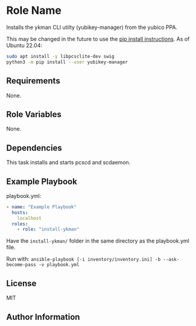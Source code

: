 Role Name
=========

Installs the ykman CLI utilty (yubikey-manager) from the yubico PPA.

This may be changed in the future to use the [pip install instructions](https://github.com/Yubico/yubikey-manager/#installation). As of Ubuntu 22.04:

```bash
sudo apt install -y libpcsclite-dev swig
python3 -m pip install --user yubikey-manager
```

Requirements
------------

None.

Role Variables
--------------

None.

Dependencies
------------

This task installs and starts pcscd and scdaemon.

Example Playbook
----------------

playbook.yml:

```yml
- name: "Example Playbook"
  hosts:
    localhost
  roles:
    - role: "install-ykman"
```

Have the `install-ykman/` folder in the same directory as the playbook.yml file.

Run with: `ansible-playbook [-i inventory/inventory.ini] -b --ask-become-pass -v playbook.yml`

License
-------

MIT

Author Information
------------------

